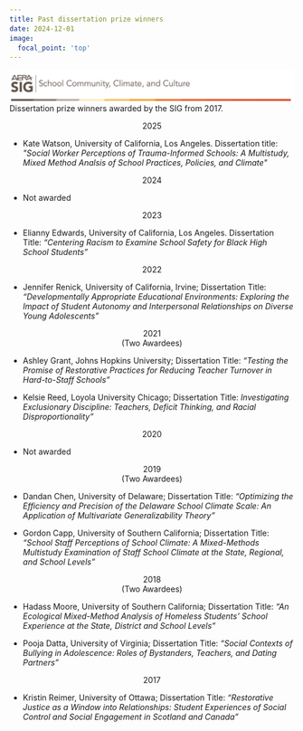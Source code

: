 ```yaml
---
title: Past dissertation prize winners
date: 2024-12-01
image:
  focal_point: 'top'
---
```


![banner](banner.png)
Dissertation prize winners awarded by the SIG from 2017.

<!--more-->

<center> 2025 </center>

- Kate Watson, University of California, Los Angeles. Dissertation title: *"Social Worker Perceptions of Trauma-Informed Schools: A Multistudy, Mixed Method Analsis of School Practices, Policies, and Climate"*

<center>2024</center> 

- Not awarded 

<center>2023</center>

- Elianny Edwards, University of California, Los Angeles. Dissertation Title: *“Centering Racism to Examine School Safety for Black High School Students”* 

<center>2022</center>

- Jennifer Renick, University of California, Irvine; Dissertation Title: *“Developmentally Appropriate Educational Environments: Exploring the Impact of Student Autonomy and Interpersonal Relationships on Diverse Young Adolescents”*

<center>2021</center> 
<center>(Two Awardees)</center> 

- Ashley Grant, Johns Hopkins University; Dissertation Title: *“Testing the Promise of Restorative Practices for Reducing Teacher Turnover in Hard-to-Staff Schools”*

- Kelsie Reed, Loyola University Chicago; Dissertation Title: *Investigating Exclusionary Discipline: Teachers, Deficit Thinking, and Racial Disproportionality”*

<center>2020</center> 

- Not awarded 

<center>2019</center> 
<center>(Two Awardees)</center> 

- Dandan Chen, University of Delaware; Dissertation Title: *“Optimizing the Efficiency and Precision of the Delaware School Climate Scale: An Application of Multivariate Generalizability Theory”*

- Gordon Capp, University of Southern California; Dissertation Title: *“School Staff Perceptions of School Climate: A Mixed-Methods Multistudy Examination of Staff School Climate at the State, Regional, and 
School Levels”*

<center>2018</center> 
<center>(Two Awardees)</center> 

- Hadass Moore, University of Southern California; Dissertation Title: *“An Ecological Mixed-Method Analysis of Homeless Students’ School Experience at the State, District and School Levels”*

- Pooja Datta, University of Virginia; Dissertation Title: *“Social Contexts of Bullying in Adolescence: Roles of Bystanders, Teachers, and Dating Partners”*

<center>2017</center> 

- Kristin Reimer, University of Ottawa; Dissertation Title: *“Restorative Justice as a Window into Relationships: Student Experiences of Social Control and Social Engagement in Scotland and Canada”*